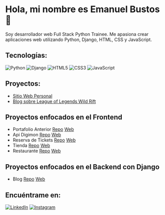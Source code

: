 # Hola, mi nombre es Emanuel Bustos 👋

Soy desarrollador web Full Stack Python Trainee. Me apasiona crear aplicaciones web utilizando Python, Django, HTML, CSS y JavaScript.

## Tecnologías:

![Python](https://img.shields.io/badge/Python-yellow?style=for-the-badge&logo=python&logoColor=white&labelColor=101010)
![Django](https://img.shields.io/badge/Django-092E20?style=for-the-badge&logo=django&logoColor=white&labelColor=101010)
![HTML5](https://img.shields.io/badge/HTML5-E34F26?style=for-the-badge&logo=html5&logoColor=white&labelColor=101010)
![CSS3](https://img.shields.io/badge/CSS3-1572B6?style=for-the-badge&logo=css3&logoColor=white&labelColor=101010)
![JavaScript](https://img.shields.io/badge/JavaScript-323330?style=for-the-badge&logo=javascript&logoColor=F7DF1E&labelColor=101010)

## Proyectos:

- [Sitio Web Personal](https://emanuelbustos.com)
- [Blog sobre League of Legends Wild Rift](https://lol101.vip/)

## Proyectos enfocados en el Frontend 
- Portafolio Anterior [Repo](https://github.com/emanuelB1/portafolio/tree/master) [Web](https://emanuelb1.github.io/portafolio/)
- Api Digimon [Repo](https://github.com/emanuelB1/api-digimon/tree/master) [Web](https://emanuelb1.github.io/api-digimon/)
- Reserva de Tickets  [Repo](https://github.com/emanuelB1/festiva/tree/master) [Web](https://emanuelb1.github.io/festiva/)
- Tienda  [Repo](https://github.com/emanuelB1/tienda/tree/master) [Web](https://emanuelb1.github.io/tienda/)
- Restaurante  [Repo](https://github.com/emanuelB1/emanuel_bustos_pub_restaurant/tree/master) [Web](https://emanuelb1.github.io/emanuel_bustos_pub_restaurant/)
  
## Proyectos enfocados en el Backend con Django
- Blog [Repo](https://github.com/emanuelB1/django_project_blog) [Web](https://lol101.vip/)

## Encuéntrame en:

[![LinkedIn](https://img.shields.io/badge/LinkedIn-emanuelbustos-0077B5?style=for-the-badge&logo=linkedin&logoColor=white&labelColor=101010)](https://www.linkedin.com/in/emanuel-bustos-orellana-a21a37286/)
[![Instagram](https://img.shields.io/badge/Instagram-@emanuelbustos-E4405F?style=for-the-badge&logo=instagram&logoColor=white&labelColor=101010)](https://www.instagram.com/emanuelb54/)


